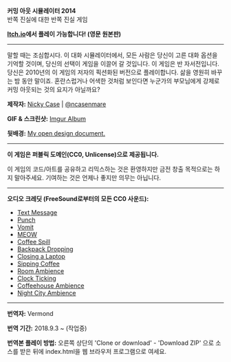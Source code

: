 **커밍 아웃 시뮬레이터 2014**    
반쪽 진실에 대한 반쪽 진실 게임

**[Itch.io](http://ncase.itch.io/coming-out-simulator-2014)에서 플레이 가능합니다! (영문 원본판)**

---

말할 때는 조심합시다. 이 대화 시뮬레이터에서, 모든 사람은 당신이 고른 대화 옵션을 기억할 것이며, 당신의 선택이 게임을 이끌어 갈 것입니다.
이 게임은 반 자서전입니다. 당신은 2010년의 이 게임의 저자의 픽션화된 버전으로 플레이합니다. 삶을 영원히 바꾸는 밤 동안 말이죠.
혼란스럽거나 어색한 것처럼 보인다면 누군가의 부모님에게 강제로 커밍 아웃되는 것의 요지가 아닐까요?

**제작자:** [Nicky Case](http://ncase.me/) | [@ncasenmare](https://twitter.com/ncasenmare)

**GIF & 스크린샷:** [Imgur Album](http://imgur.com/a/ultWM)

**뒷배경:** [My open design document.](http://blog.ncase.me/coming-out-simulator-2014/)

---

**이 게임은 퍼블릭 도메인(CC0, Unlicense)으로 제공됩니다.**

이 게임의 코드/아트를 공유하고 리믹스하는 것은 환영하지만 금전 창출 목적으로는 하지 말아주세요.
기여하는 것은 언제나 좋지만 의무는 아닙니다.

---

**오디오 크레딧 (FreeSound로부터의 모든 CC0 사운드):**

* [Text Message](http://www.freesound.org/people/Porphyr/sounds/191678/)
* [Punch](http://www.freesound.org/people/taylorsyoung@gmail.com/sounds/94778/)
* [Vomit](http://www.freesound.org/people/arnaump/sounds/232540/)
* [MEOW](http://www.freesound.org/people/lolamadeus/sounds/196251/)
* [Coffee Spill](http://www.freesound.org/people/zolopher/sounds/44203/)
* [Backpack Dropping](http://www.freesound.org/people/j1987/sounds/95560/)
* [Closing a Laptop](http://www.freesound.org/people/mlestn1/sounds/83239/)
* [Sipping Coffee](http://www.freesound.org/people/odditonic/sounds/194808/)
* [Room Ambience](http://www.freesound.org/people/gchase/sounds/144046/)
* [Clock Ticking](http://www.freesound.org/people/olver/sounds/130388/)
* [Coffeehouse Ambience](http://www.freesound.org/people/sagetyrtle/sounds/133094/)
* [Night City Ambience](http://www.freesound.org/people/amszala/sounds/85240/)

---

**번역자:** Vermond

**번역 기간:** 2018.9.3 ~ (작업중)

**번역본 플레이 방법:** 오른쪽 상단의 'Clone or download' - 'Download ZIP' 으로 소스를 받은 뒤에 index.html을 웹 브라우저 프로그램으로 여세요.